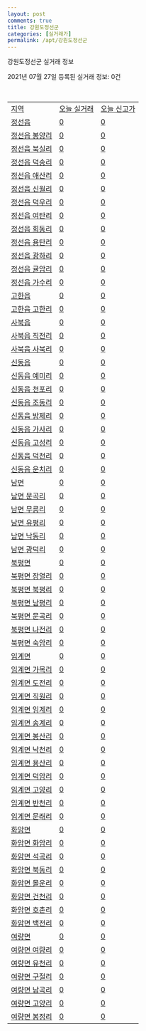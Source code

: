 ```yaml
---
layout: post
comments: true
title: 강원도정선군
categories: [실거래가]
permalink: /apt/강원도정선군
---
```


강원도정선군 실거래 정보

2021년 07월 27일 등록된 실거래 정보: 0건

<script type="text/javascript">
  google.charts.load('current', {'packages':['corechart']});
  google.charts.setOnLoadCallback(drawChart);

  function drawChart() {
    var data = google.visualization.arrayToDataTable([['거래일', '매매', '전월세', '전매'], ['19-10', 0, 0, 1], ['19-11', 0, 0, 4], ['20-01', 0, 0, 2], ['20-07', 7, 2, 0], ['20-08', 15, 6, 1], ['20-09', 20, 5, 0], ['20-10', 12, 8, 1], ['20-11', 19, 8, 8], ['20-12', 14, 8, 0], ['21-01', 17, 18, 0], ['21-02', 25, 8, 0], ['21-03', 18, 13, 1], ['21-04', 22, 10, 2], ['21-05', 20, 12, 0], ['21-06', 19, 18, 0], ['21-07', 12, 16, 1]]);

    var options = {
      title: '최근 1년간 유형별 거래량 추이',
      legend: { position: 'bottom' }
    };

    var chart = new google.visualization.LineChart(document.getElementById('columnchart_material'));
    chart.draw(data, (options));
  }
</script>

<div id="columnchart_material" style="width: 95%; margin-left: -35px"></div>
<br>
<table class="sortable">
  <tr>
    <td><a href="#">지역</a></td>
    <td><a href="#">오늘 실거래</a></td>
    <td><a href="#">오늘 신고가</a></td>
  </tr>

  
  <tr class="item">
    <td><a href="강원도정선군정선읍">정선읍</a></td>
    <td><a href="강원도정선군정선읍">0</a></td>
    <td><a href="강원도정선군정선읍">0</a></td>
  </tr>
    

  <tr class="item">
    <td><a href="강원도정선군정선읍봉양리">정선읍 봉양리</a></td>
    <td><a href="강원도정선군정선읍봉양리">0</a></td>
    <td><a href="강원도정선군정선읍봉양리">0</a></td>
  </tr>
    

  <tr class="item">
    <td><a href="강원도정선군정선읍북실리">정선읍 북실리</a></td>
    <td><a href="강원도정선군정선읍북실리">0</a></td>
    <td><a href="강원도정선군정선읍북실리">0</a></td>
  </tr>
    

  <tr class="item">
    <td><a href="강원도정선군정선읍덕송리">정선읍 덕송리</a></td>
    <td><a href="강원도정선군정선읍덕송리">0</a></td>
    <td><a href="강원도정선군정선읍덕송리">0</a></td>
  </tr>
    

  <tr class="item">
    <td><a href="강원도정선군정선읍애산리">정선읍 애산리</a></td>
    <td><a href="강원도정선군정선읍애산리">0</a></td>
    <td><a href="강원도정선군정선읍애산리">0</a></td>
  </tr>
    

  <tr class="item">
    <td><a href="강원도정선군정선읍신월리">정선읍 신월리</a></td>
    <td><a href="강원도정선군정선읍신월리">0</a></td>
    <td><a href="강원도정선군정선읍신월리">0</a></td>
  </tr>
    

  <tr class="item">
    <td><a href="강원도정선군정선읍덕우리">정선읍 덕우리</a></td>
    <td><a href="강원도정선군정선읍덕우리">0</a></td>
    <td><a href="강원도정선군정선읍덕우리">0</a></td>
  </tr>
    

  <tr class="item">
    <td><a href="강원도정선군정선읍여탄리">정선읍 여탄리</a></td>
    <td><a href="강원도정선군정선읍여탄리">0</a></td>
    <td><a href="강원도정선군정선읍여탄리">0</a></td>
  </tr>
    

  <tr class="item">
    <td><a href="강원도정선군정선읍회동리">정선읍 회동리</a></td>
    <td><a href="강원도정선군정선읍회동리">0</a></td>
    <td><a href="강원도정선군정선읍회동리">0</a></td>
  </tr>
    

  <tr class="item">
    <td><a href="강원도정선군정선읍용탄리">정선읍 용탄리</a></td>
    <td><a href="강원도정선군정선읍용탄리">0</a></td>
    <td><a href="강원도정선군정선읍용탄리">0</a></td>
  </tr>
    

  <tr class="item">
    <td><a href="강원도정선군정선읍광하리">정선읍 광하리</a></td>
    <td><a href="강원도정선군정선읍광하리">0</a></td>
    <td><a href="강원도정선군정선읍광하리">0</a></td>
  </tr>
    

  <tr class="item">
    <td><a href="강원도정선군정선읍귤암리">정선읍 귤암리</a></td>
    <td><a href="강원도정선군정선읍귤암리">0</a></td>
    <td><a href="강원도정선군정선읍귤암리">0</a></td>
  </tr>
    

  <tr class="item">
    <td><a href="강원도정선군정선읍가수리">정선읍 가수리</a></td>
    <td><a href="강원도정선군정선읍가수리">0</a></td>
    <td><a href="강원도정선군정선읍가수리">0</a></td>
  </tr>
    

  <tr class="item">
    <td><a href="강원도정선군고한읍">고한읍</a></td>
    <td><a href="강원도정선군고한읍">0</a></td>
    <td><a href="강원도정선군고한읍">0</a></td>
  </tr>
    

  <tr class="item">
    <td><a href="강원도정선군고한읍고한리">고한읍 고한리</a></td>
    <td><a href="강원도정선군고한읍고한리">0</a></td>
    <td><a href="강원도정선군고한읍고한리">0</a></td>
  </tr>
    

  <tr class="item">
    <td><a href="강원도정선군사북읍">사북읍</a></td>
    <td><a href="강원도정선군사북읍">0</a></td>
    <td><a href="강원도정선군사북읍">0</a></td>
  </tr>
    

  <tr class="item">
    <td><a href="강원도정선군사북읍직전리">사북읍 직전리</a></td>
    <td><a href="강원도정선군사북읍직전리">0</a></td>
    <td><a href="강원도정선군사북읍직전리">0</a></td>
  </tr>
    

  <tr class="item">
    <td><a href="강원도정선군사북읍사북리">사북읍 사북리</a></td>
    <td><a href="강원도정선군사북읍사북리">0</a></td>
    <td><a href="강원도정선군사북읍사북리">0</a></td>
  </tr>
    

  <tr class="item">
    <td><a href="강원도정선군신동읍">신동읍</a></td>
    <td><a href="강원도정선군신동읍">0</a></td>
    <td><a href="강원도정선군신동읍">0</a></td>
  </tr>
    

  <tr class="item">
    <td><a href="강원도정선군신동읍예미리">신동읍 예미리</a></td>
    <td><a href="강원도정선군신동읍예미리">0</a></td>
    <td><a href="강원도정선군신동읍예미리">0</a></td>
  </tr>
    

  <tr class="item">
    <td><a href="강원도정선군신동읍천포리">신동읍 천포리</a></td>
    <td><a href="강원도정선군신동읍천포리">0</a></td>
    <td><a href="강원도정선군신동읍천포리">0</a></td>
  </tr>
    

  <tr class="item">
    <td><a href="강원도정선군신동읍조동리">신동읍 조동리</a></td>
    <td><a href="강원도정선군신동읍조동리">0</a></td>
    <td><a href="강원도정선군신동읍조동리">0</a></td>
  </tr>
    

  <tr class="item">
    <td><a href="강원도정선군신동읍방제리">신동읍 방제리</a></td>
    <td><a href="강원도정선군신동읍방제리">0</a></td>
    <td><a href="강원도정선군신동읍방제리">0</a></td>
  </tr>
    

  <tr class="item">
    <td><a href="강원도정선군신동읍가사리">신동읍 가사리</a></td>
    <td><a href="강원도정선군신동읍가사리">0</a></td>
    <td><a href="강원도정선군신동읍가사리">0</a></td>
  </tr>
    

  <tr class="item">
    <td><a href="강원도정선군신동읍고성리">신동읍 고성리</a></td>
    <td><a href="강원도정선군신동읍고성리">0</a></td>
    <td><a href="강원도정선군신동읍고성리">0</a></td>
  </tr>
    

  <tr class="item">
    <td><a href="강원도정선군신동읍덕천리">신동읍 덕천리</a></td>
    <td><a href="강원도정선군신동읍덕천리">0</a></td>
    <td><a href="강원도정선군신동읍덕천리">0</a></td>
  </tr>
    

  <tr class="item">
    <td><a href="강원도정선군신동읍운치리">신동읍 운치리</a></td>
    <td><a href="강원도정선군신동읍운치리">0</a></td>
    <td><a href="강원도정선군신동읍운치리">0</a></td>
  </tr>
    

  <tr class="item">
    <td><a href="강원도정선군남면">남면</a></td>
    <td><a href="강원도정선군남면">0</a></td>
    <td><a href="강원도정선군남면">0</a></td>
  </tr>
    

  <tr class="item">
    <td><a href="강원도정선군남면문곡리">남면 문곡리</a></td>
    <td><a href="강원도정선군남면문곡리">0</a></td>
    <td><a href="강원도정선군남면문곡리">0</a></td>
  </tr>
    

  <tr class="item">
    <td><a href="강원도정선군남면무릉리">남면 무릉리</a></td>
    <td><a href="강원도정선군남면무릉리">0</a></td>
    <td><a href="강원도정선군남면무릉리">0</a></td>
  </tr>
    

  <tr class="item">
    <td><a href="강원도정선군남면유평리">남면 유평리</a></td>
    <td><a href="강원도정선군남면유평리">0</a></td>
    <td><a href="강원도정선군남면유평리">0</a></td>
  </tr>
    

  <tr class="item">
    <td><a href="강원도정선군남면낙동리">남면 낙동리</a></td>
    <td><a href="강원도정선군남면낙동리">0</a></td>
    <td><a href="강원도정선군남면낙동리">0</a></td>
  </tr>
    

  <tr class="item">
    <td><a href="강원도정선군남면광덕리">남면 광덕리</a></td>
    <td><a href="강원도정선군남면광덕리">0</a></td>
    <td><a href="강원도정선군남면광덕리">0</a></td>
  </tr>
    

  <tr class="item">
    <td><a href="강원도정선군북평면">북평면</a></td>
    <td><a href="강원도정선군북평면">0</a></td>
    <td><a href="강원도정선군북평면">0</a></td>
  </tr>
    

  <tr class="item">
    <td><a href="강원도정선군북평면장열리">북평면 장열리</a></td>
    <td><a href="강원도정선군북평면장열리">0</a></td>
    <td><a href="강원도정선군북평면장열리">0</a></td>
  </tr>
    

  <tr class="item">
    <td><a href="강원도정선군북평면북평리">북평면 북평리</a></td>
    <td><a href="강원도정선군북평면북평리">0</a></td>
    <td><a href="강원도정선군북평면북평리">0</a></td>
  </tr>
    

  <tr class="item">
    <td><a href="강원도정선군북평면남평리">북평면 남평리</a></td>
    <td><a href="강원도정선군북평면남평리">0</a></td>
    <td><a href="강원도정선군북평면남평리">0</a></td>
  </tr>
    

  <tr class="item">
    <td><a href="강원도정선군북평면문곡리">북평면 문곡리</a></td>
    <td><a href="강원도정선군북평면문곡리">0</a></td>
    <td><a href="강원도정선군북평면문곡리">0</a></td>
  </tr>
    

  <tr class="item">
    <td><a href="강원도정선군북평면나전리">북평면 나전리</a></td>
    <td><a href="강원도정선군북평면나전리">0</a></td>
    <td><a href="강원도정선군북평면나전리">0</a></td>
  </tr>
    

  <tr class="item">
    <td><a href="강원도정선군북평면숙암리">북평면 숙암리</a></td>
    <td><a href="강원도정선군북평면숙암리">0</a></td>
    <td><a href="강원도정선군북평면숙암리">0</a></td>
  </tr>
    

  <tr class="item">
    <td><a href="강원도정선군임계면">임계면</a></td>
    <td><a href="강원도정선군임계면">0</a></td>
    <td><a href="강원도정선군임계면">0</a></td>
  </tr>
    

  <tr class="item">
    <td><a href="강원도정선군임계면가목리">임계면 가목리</a></td>
    <td><a href="강원도정선군임계면가목리">0</a></td>
    <td><a href="강원도정선군임계면가목리">0</a></td>
  </tr>
    

  <tr class="item">
    <td><a href="강원도정선군임계면도전리">임계면 도전리</a></td>
    <td><a href="강원도정선군임계면도전리">0</a></td>
    <td><a href="강원도정선군임계면도전리">0</a></td>
  </tr>
    

  <tr class="item">
    <td><a href="강원도정선군임계면직원리">임계면 직원리</a></td>
    <td><a href="강원도정선군임계면직원리">0</a></td>
    <td><a href="강원도정선군임계면직원리">0</a></td>
  </tr>
    

  <tr class="item">
    <td><a href="강원도정선군임계면임계리">임계면 임계리</a></td>
    <td><a href="강원도정선군임계면임계리">0</a></td>
    <td><a href="강원도정선군임계면임계리">0</a></td>
  </tr>
    

  <tr class="item">
    <td><a href="강원도정선군임계면송계리">임계면 송계리</a></td>
    <td><a href="강원도정선군임계면송계리">0</a></td>
    <td><a href="강원도정선군임계면송계리">0</a></td>
  </tr>
    

  <tr class="item">
    <td><a href="강원도정선군임계면봉산리">임계면 봉산리</a></td>
    <td><a href="강원도정선군임계면봉산리">0</a></td>
    <td><a href="강원도정선군임계면봉산리">0</a></td>
  </tr>
    

  <tr class="item">
    <td><a href="강원도정선군임계면낙천리">임계면 낙천리</a></td>
    <td><a href="강원도정선군임계면낙천리">0</a></td>
    <td><a href="강원도정선군임계면낙천리">0</a></td>
  </tr>
    

  <tr class="item">
    <td><a href="강원도정선군임계면용산리">임계면 용산리</a></td>
    <td><a href="강원도정선군임계면용산리">0</a></td>
    <td><a href="강원도정선군임계면용산리">0</a></td>
  </tr>
    

  <tr class="item">
    <td><a href="강원도정선군임계면덕암리">임계면 덕암리</a></td>
    <td><a href="강원도정선군임계면덕암리">0</a></td>
    <td><a href="강원도정선군임계면덕암리">0</a></td>
  </tr>
    

  <tr class="item">
    <td><a href="강원도정선군임계면고양리">임계면 고양리</a></td>
    <td><a href="강원도정선군임계면고양리">0</a></td>
    <td><a href="강원도정선군임계면고양리">0</a></td>
  </tr>
    

  <tr class="item">
    <td><a href="강원도정선군임계면반천리">임계면 반천리</a></td>
    <td><a href="강원도정선군임계면반천리">0</a></td>
    <td><a href="강원도정선군임계면반천리">0</a></td>
  </tr>
    

  <tr class="item">
    <td><a href="강원도정선군임계면문래리">임계면 문래리</a></td>
    <td><a href="강원도정선군임계면문래리">0</a></td>
    <td><a href="강원도정선군임계면문래리">0</a></td>
  </tr>
    

  <tr class="item">
    <td><a href="강원도정선군화암면">화암면</a></td>
    <td><a href="강원도정선군화암면">0</a></td>
    <td><a href="강원도정선군화암면">0</a></td>
  </tr>
    

  <tr class="item">
    <td><a href="강원도정선군화암면화암리">화암면 화암리</a></td>
    <td><a href="강원도정선군화암면화암리">0</a></td>
    <td><a href="강원도정선군화암면화암리">0</a></td>
  </tr>
    

  <tr class="item">
    <td><a href="강원도정선군화암면석곡리">화암면 석곡리</a></td>
    <td><a href="강원도정선군화암면석곡리">0</a></td>
    <td><a href="강원도정선군화암면석곡리">0</a></td>
  </tr>
    

  <tr class="item">
    <td><a href="강원도정선군화암면북동리">화암면 북동리</a></td>
    <td><a href="강원도정선군화암면북동리">0</a></td>
    <td><a href="강원도정선군화암면북동리">0</a></td>
  </tr>
    

  <tr class="item">
    <td><a href="강원도정선군화암면몰운리">화암면 몰운리</a></td>
    <td><a href="강원도정선군화암면몰운리">0</a></td>
    <td><a href="강원도정선군화암면몰운리">0</a></td>
  </tr>
    

  <tr class="item">
    <td><a href="강원도정선군화암면건천리">화암면 건천리</a></td>
    <td><a href="강원도정선군화암면건천리">0</a></td>
    <td><a href="강원도정선군화암면건천리">0</a></td>
  </tr>
    

  <tr class="item">
    <td><a href="강원도정선군화암면호촌리">화암면 호촌리</a></td>
    <td><a href="강원도정선군화암면호촌리">0</a></td>
    <td><a href="강원도정선군화암면호촌리">0</a></td>
  </tr>
    

  <tr class="item">
    <td><a href="강원도정선군화암면백전리">화암면 백전리</a></td>
    <td><a href="강원도정선군화암면백전리">0</a></td>
    <td><a href="강원도정선군화암면백전리">0</a></td>
  </tr>
    

  <tr class="item">
    <td><a href="강원도정선군여량면">여량면</a></td>
    <td><a href="강원도정선군여량면">0</a></td>
    <td><a href="강원도정선군여량면">0</a></td>
  </tr>
    

  <tr class="item">
    <td><a href="강원도정선군여량면여량리">여량면 여량리</a></td>
    <td><a href="강원도정선군여량면여량리">0</a></td>
    <td><a href="강원도정선군여량면여량리">0</a></td>
  </tr>
    

  <tr class="item">
    <td><a href="강원도정선군여량면유천리">여량면 유천리</a></td>
    <td><a href="강원도정선군여량면유천리">0</a></td>
    <td><a href="강원도정선군여량면유천리">0</a></td>
  </tr>
    

  <tr class="item">
    <td><a href="강원도정선군여량면구절리">여량면 구절리</a></td>
    <td><a href="강원도정선군여량면구절리">0</a></td>
    <td><a href="강원도정선군여량면구절리">0</a></td>
  </tr>
    

  <tr class="item">
    <td><a href="강원도정선군여량면남곡리">여량면 남곡리</a></td>
    <td><a href="강원도정선군여량면남곡리">0</a></td>
    <td><a href="강원도정선군여량면남곡리">0</a></td>
  </tr>
    

  <tr class="item">
    <td><a href="강원도정선군여량면고양리">여량면 고양리</a></td>
    <td><a href="강원도정선군여량면고양리">0</a></td>
    <td><a href="강원도정선군여량면고양리">0</a></td>
  </tr>
    

  <tr class="item">
    <td><a href="강원도정선군여량면봉정리">여량면 봉정리</a></td>
    <td><a href="강원도정선군여량면봉정리">0</a></td>
    <td><a href="강원도정선군여량면봉정리">0</a></td>
  </tr>
    


</table>


    